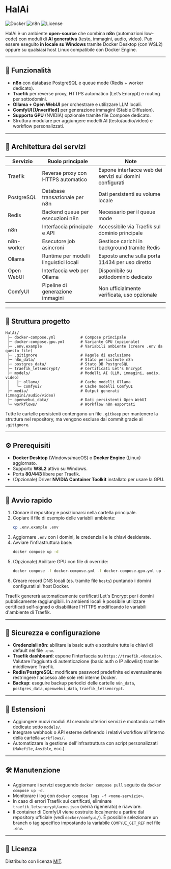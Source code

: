 # HalAi

![Docker](https://img.shields.io/badge/Docker-Desktop-blue?logo=docker)
![n8n](https://img.shields.io/badge/n8n-Automation-orange?logo=n8n)
![License](https://img.shields.io/badge/license-MIT-green)

HalAi è un ambiente **open-source** che combina **n8n** (automazioni low-code) con moduli di **AI generativa** (testo, immagini, audio, video).
Può essere eseguito **in locale su Windows** tramite Docker Desktop (con WSL2) oppure su qualsiasi host Linux compatibile con Docker Engine.

---

## 🚀 Funzionalità
- **n8n** con database PostgreSQL e queue mode (Redis + worker dedicato).
- **Traefik** per reverse proxy, HTTPS automatico (Let’s Encrypt) e routing per sottodomini.
- **Ollama + Open WebUI** per orchestrare e utilizzare LLM locali.
- **ComfyUI [Unverified]** per generazione immagini (Stable Diffusion).
- **Supporto GPU** (NVIDIA) opzionale tramite file Compose dedicato.
- Struttura modulare per aggiungere modelli AI (testo/audio/video) e workflow personalizzati.

---

## 🧱 Architettura dei servizi
| Servizio      | Ruolo principale | Note |
|---------------|-----------------|------|
| Traefik       | Reverse proxy con HTTPS automatico | Espone interfacce web dei servizi sui domini configurati |
| PostgreSQL    | Database transazionale per n8n | Dati persistenti su volume locale |
| Redis         | Backend queue per esecuzioni n8n | Necessario per il queue mode |
| n8n           | Interfaccia principale e API | Accessibile via Traefik sul dominio principale |
| n8n-worker    | Esecutore job asincroni | Gestisce carichi in background tramite Redis |
| Ollama        | Runtime per modelli linguistici locali | Esposto anche sulla porta 11434 per uso diretto |
| Open WebUI    | Interfaccia web per Ollama | Disponibile su sottodominio dedicato |
| ComfyUI       | Pipeline di generazione immagini | Non ufficialmente verificata, uso opzionale |

---

## 📂 Struttura progetto

```plaintext
HalAi/
 ├─ docker-compose.yml           # Compose principale
 ├─ docker-compose.gpu.yml       # Variante GPU (opzionale)
 ├─ .env.example                 # Variabili ambiente (creare .env da questo file)
 ├─ .gitignore                   # Regole di esclusione
 ├─ n8n_data/                    # Stato persistente n8n
 ├─ postgres_data/               # Stato DB PostgreSQL
 ├─ traefik_letsencrypt/         # Certificati Let's Encrypt
 ├─ models/                      # Modelli AI (LLM, immagini, audio, video)
 │   ├─ ollama/                  # Cache modelli Ollama
 │   └─ comfyui/                 # Cache modelli ComfyUI
 ├─ media/                       # Output generati (immagini/audio/video)
 ├─ openwebui_data/              # Dati persistenti Open WebUI
 └─ workflows/                   # Workflow n8n esportati
```

Tutte le cartelle persistenti contengono un file `.gitkeep` per mantenere la struttura nel repository, ma vengono escluse dai commit grazie al `.gitignore`.

---

## ⚙️ Prerequisiti
- **Docker Desktop** (Windows/macOS) o **Docker Engine** (Linux) aggiornato.
- Supporto **WSL2** attivo su Windows.
- Porta **80/443** libere per Traefik.
- (Opzionale) Driver **NVIDIA Container Toolkit** installato per usare la GPU.

---

## 🏁 Avvio rapido
1. Clonare il repository e posizionarsi nella cartella principale.
2. Copiare il file di esempio delle variabili ambiente:
   ```bash
   cp .env.example .env
   ```
3. Aggiornare `.env` con i domini, le credenziali e le chiavi desiderate.
4. Avviare l'infrastruttura base:
   ```bash
   docker compose up -d
   ```
5. (Opzionale) Abilitare GPU con file di override:
   ```bash
   docker compose -f docker-compose.yml -f docker-compose.gpu.yml up -d
   ```
6. Creare record DNS locali (es. tramite file `hosts`) puntando i domini configurati all'host Docker.

Traefik genererà automaticamente certificati Let's Encrypt per i domini pubblicamente raggiungibili. In ambienti locali è possibile utilizzare certificati self-signed o disabilitare l'HTTPS modificando le variabili d'ambiente di Traefik.

---

## 🔐 Sicurezza e configurazione
- **Credenziali n8n**: abilitare la basic auth e sostituire tutte le chiavi di default nel file `.env`.
- **Traefik dashboard**: espone l'interfaccia su `https://traefik.<dominio>`. Valutare l'aggiunta di autenticazione (basic auth o IP allowlist) tramite middleware Traefik.
- **Redis/PostgreSQL**: modificare password predefinite ed eventualmente restringere l'accesso alle sole reti interne Docker.
- **Backup**: eseguire backup periodici delle cartelle `n8n_data`, `postgres_data`, `openwebui_data`, `traefik_letsencrypt`.

---

## 🧩 Estensioni
- Aggiungere nuovi moduli AI creando ulteriori servizi e montando cartelle dedicate sotto `models/`.
- Integrare webhook o API esterne definendo i relativi workflow all'interno della cartella `workflows/`.
- Automatizzare la gestione dell'infrastruttura con script personalizzati (`Makefile`, `Ansible`, ecc.).

---

## 🛠️ Manutenzione
- Aggiornare i servizi eseguendo `docker compose pull` seguito da `docker compose up -d`.
- Monitorare i log con `docker compose logs -f <nome-servizio>`.
- In caso di errori Traefik sui certificati, eliminare `traefik_letsencrypt/acme.json` (verrà rigenerato) e riavviare.
- Il container di ComfyUI viene costruito localmente a partire dal repository ufficiale (vedi `docker/comfyui/`). È possibile
  selezionare un branch o tag specifico impostando la variabile `COMFYUI_GIT_REF` nel file `.env`.

---

## 📜 Licenza
Distribuito con licenza [MIT](LICENSE).
